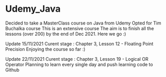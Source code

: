 # Udemy_Java

Decided to take a MasterClass course on Java from Udemy
Opted for Tim Buchalka course 
This is an extensive course
The aim is to finish all the lessons (over 200) by the end of Dec 2021.
Here we go :) 

Update 15/11/2021
Curent stage : Chapter 3, Lesson 12 - Floating Point Precision
Enjoying the course so far :) 

Update 22/11/2021
Curent stage : Chapter 3, Lesson 19 - Logical OR Operator
Planning to learn every single day and push learning code to Github

